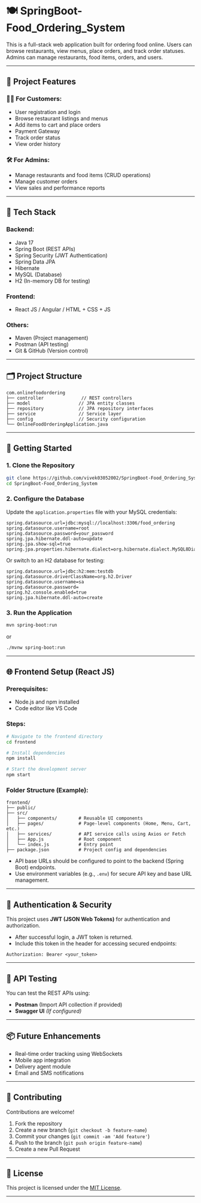 # 🍽️ SpringBoot-Food_Ordering_System

This is a full-stack web application built for ordering food online. Users can browse restaurants, view menus, place orders, and track order statuses. Admins can manage restaurants, food items, orders, and users.

---

## 📌 Project Features

### 👨‍🍳 For Customers:
- User registration and login
- Browse restaurant listings and menus
- Add items to cart and place orders
- Payment Gateway
- Track order status
- View order history

### 🛠️ For Admins:
- Manage restaurants and food items (CRUD operations)
- Manage customer orders
- View sales and performance reports

---

## 🧰 Tech Stack

### Backend:
- Java 17
- Spring Boot (REST APIs)
- Spring Security (JWT Authentication)
- Spring Data JPA
- Hibernate
- MySQL (Database)
- H2 (In-memory DB for testing)

### Frontend:  
- React JS / Angular / HTML + CSS + JS

### Others:
- Maven (Project management)
- Postman (API testing)
- Git & GitHub (Version control)

---

## 🗂️ Project Structure

```
com.onlinefoodordering
├── controller              // REST controllers
├── model                  // JPA entity classes
├── repository             // JPA repository interfaces
├── service                // Service layer
├── config                 // Security configuration
└── OnlineFoodOrderingApplication.java
```

---

## 🚀 Getting Started

### 1. Clone the Repository

```bash
git clone https://github.com/vivek03052002/SpringBoot-Food_Ordering_System.git
cd SpringBoot-Food_Ordering_System
```

### 2. Configure the Database

Update the `application.properties` file with your MySQL credentials:

```properties
spring.datasource.url=jdbc:mysql://localhost:3306/food_ordering
spring.datasource.username=root
spring.datasource.password=your_password
spring.jpa.hibernate.ddl-auto=update
spring.jpa.show-sql=true
spring.jpa.properties.hibernate.dialect=org.hibernate.dialect.MySQL8Dialect
```

Or switch to an H2 database for testing:

```properties
spring.datasource.url=jdbc:h2:mem:testdb
spring.datasource.driverClassName=org.h2.Driver
spring.datasource.username=sa
spring.datasource.password=
spring.h2.console.enabled=true
spring.jpa.hibernate.ddl-auto=create
```

### 3. Run the Application

```bash
mvn spring-boot:run
```

or

```bash
./mvnw spring-boot:run
```

---

## 🌐 Frontend Setup (React JS)

### Prerequisites:
- Node.js and npm installed
- Code editor like VS Code

### Steps:

```bash
# Navigate to the frontend directory
cd frontend

# Install dependencies
npm install

# Start the development server
npm start
```

### Folder Structure (Example):

```
frontend/
├── public/
├── src/
│   ├── components/        # Reusable UI components
│   ├── pages/             # Page-level components (Home, Menu, Cart, etc.)
│   ├── services/          # API service calls using Axios or Fetch
│   ├── App.js             # Root component
│   └── index.js           # Entry point
├── package.json           # Project config and dependencies
```

- API base URLs should be configured to point to the backend (Spring Boot) endpoints.
- Use environment variables (e.g., `.env`) for secure API key and base URL management.

---

## 🔐 Authentication & Security

This project uses **JWT (JSON Web Tokens)** for authentication and authorization.

- After successful login, a JWT token is returned.
- Include this token in the header for accessing secured endpoints:

```http
Authorization: Bearer <your_token>
```

---

## 🔄 API Testing

You can test the REST APIs using:

- **Postman** (Import API collection if provided)
- **Swagger UI** *(If configured)*

---

## 📦 Future Enhancements

- Real-time order tracking using WebSockets
- Mobile app integration
- Delivery agent module
- Email and SMS notifications

---

## 🤝 Contributing

Contributions are welcome!

1. Fork the repository  
2. Create a new branch (`git checkout -b feature-name`)  
3. Commit your changes (`git commit -am 'Add feature'`)  
4. Push to the branch (`git push origin feature-name`)  
5. Create a new Pull Request

---

## 📄 License

This project is licensed under the [MIT License](LICENSE).

---
